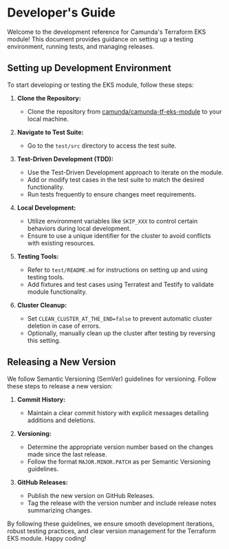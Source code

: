 # Developer's Guide

Welcome to the development reference for Camunda's Terraform EKS module!
This document provides guidance on setting up a testing environment, running tests, and managing releases.

## Setting up Development Environment

To start developing or testing the EKS module, follow these steps:

1. **Clone the Repository:**
    - Clone the repository from [camunda/camunda-tf-eks-module](https://github.com/camunda/camunda-tf-eks-module) to your local machine.

2. **Navigate to Test Suite:**
    - Go to the `test/src` directory to access the test suite.

3. **Test-Driven Development (TDD):**
    - Use the Test-Driven Development approach to iterate on the module.
    - Add or modify test cases in the test suite to match the desired functionality.
    - Run tests frequently to ensure changes meet requirements.

4. **Local Development:**
    - Utilize environment variables like `SKIP_XXX` to control certain behaviors during local development.
    - Ensure to use a unique identifier for the cluster to avoid conflicts with existing resources.

5. **Testing Tools:**
    - Refer to `test/README.md` for instructions on setting up and using testing tools.
    - Add fixtures and test cases using Terratest and Testify to validate module functionality.

6. **Cluster Cleanup:**
    - Set `CLEAN_CLUSTER_AT_THE_END=false` to prevent automatic cluster deletion in case of errors.
    - Optionally, manually clean up the cluster after testing by reversing this setting.

## Releasing a New Version

We follow Semantic Versioning (SemVer) guidelines for versioning. Follow these steps to release a new version:

1. **Commit History:**
    - Maintain a clear commit history with explicit messages detailing additions and deletions.

2. **Versioning:**
    - Determine the appropriate version number based on the changes made since the last release.
    - Follow the format `MAJOR.MINOR.PATCH` as per Semantic Versioning guidelines.

3. **GitHub Releases:**
    - Publish the new version on GitHub Releases.
    - Tag the release with the version number and include release notes summarizing changes.

By following these guidelines, we ensure smooth development iterations, robust testing practices, and clear version management for the Terraform EKS module. Happy coding!
